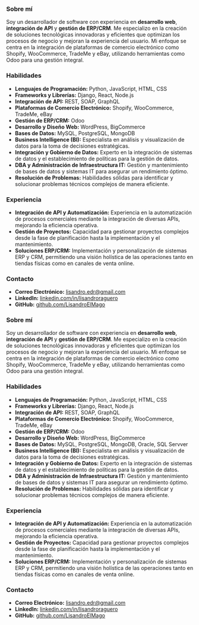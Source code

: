 ### Sobre mí

Soy un desarrollador de software con experiencia en **desarrollo web**, **integración de API** y **gestión de ERP/CRM**. Me especializo en la creación de soluciones tecnológicas innovadoras y eficientes que optimizan los procesos de negocio y mejoran la experiencia del usuario. Mi enfoque se centra en la integración de plataformas de comercio electrónico como Shopify, WooCommerce, TradeMe y eBay, utilizando herramientas como Odoo para una gestión integral.

### Habilidades

- **Lenguajes de Programación:** Python, JavaScript, HTML, CSS
- **Frameworks y Librerías:** Django, React, Node.js
- **Integración de API:** REST, SOAP, GraphQL
- **Plataformas de Comercio Electrónico:** Shopify, WooCommerce, TradeMe, eBay
- **Gestión de ERP/CRM:** Odoo
- **Desarrollo y Diseño Web:** WordPress, BigCommerce
- **Bases de Datos:** MySQL, PostgreSQL, MongoDB
- **Business Intelligence (BI):** Especialista en análisis y visualización de datos para la toma de decisiones estratégicas.
- **Integración y Gobierno de Datos:** Experto en la integración de sistemas de datos y el establecimiento de políticas para la gestión de datos.
- **DBA y Administración de Infraestructura IT:** Gestión y mantenimiento de bases de datos y sistemas IT para asegurar un rendimiento óptimo.
- **Resolución de Problemas:** Habilidades sólidas para identificar y solucionar problemas técnicos complejos de manera eficiente.

### Experiencia

- **Integración de API y Automatización:** Experiencia en la automatización de procesos comerciales mediante la integración de diversas APIs, mejorando la eficiencia operativa.
- **Gestión de Proyectos:** Capacidad para gestionar proyectos complejos desde la fase de planificación hasta la implementación y el mantenimiento.
- **Soluciones ERP/CRM:** Implementación y personalización de sistemas ERP y CRM, permitiendo una visión holística de las operaciones tanto en tiendas físicas como en canales de venta online.

### Contacto

- **Correo Electrónico:** [lisandro.edr@gmail.com](mailto:lisandro.edr@gmail.com)
- **LinkedIn:** [linkedin.com/in/lisandroraguero](https://www.linkedin.com/in/lisandroraguero/)
- **GitHub:** [github.com/LisandroElMago](https://github.com/LisandroElMago)
### Sobre mí

Soy un desarrollador de software con experiencia en **desarrollo web**, **integración de API** y **gestión de ERP/CRM**. Me especializo en la creación de soluciones tecnológicas innovadoras y eficientes que optimizan los procesos de negocio y mejoran la experiencia del usuario. Mi enfoque se centra en la integración de plataformas de comercio electrónico como Shopify, WooCommerce, TradeMe y eBay, utilizando herramientas como Odoo para una gestión integral.

### Habilidades

- **Lenguajes de Programación:** Python, JavaScript, HTML, CSS
- **Frameworks y Librerías:** Django, React, Node.js
- **Integración de API:** REST, SOAP, GraphQL
- **Plataformas de Comercio Electrónico:** Shopify, WooCommerce, TradeMe, eBay
- **Gestión de ERP/CRM:** Odoo
- **Desarrollo y Diseño Web:** WordPress, BigCommerce
- **Bases de Datos:** MySQL, PostgreSQL, MongoDB, Oracle, SQL Servver
- **Business Intelligence (BI):** Especialista en análisis y visualización de datos para la toma de decisiones estratégicas.
- **Integración y Gobierno de Datos:** Experto en la integración de sistemas de datos y el establecimiento de políticas para la gestión de datos.
- **DBA y Administración de Infraestructura IT:** Gestión y mantenimiento de bases de datos y sistemas IT para asegurar un rendimiento óptimo.
- **Resolución de Problemas:** Habilidades sólidas para identificar y solucionar problemas técnicos complejos de manera eficiente.

### Experiencia

- **Integración de API y Automatización:** Experiencia en la automatización de procesos comerciales mediante la integración de diversas APIs, mejorando la eficiencia operativa.
- **Gestión de Proyectos:** Capacidad para gestionar proyectos complejos desde la fase de planificación hasta la implementación y el mantenimiento.
- **Soluciones ERP/CRM:** Implementación y personalización de sistemas ERP y CRM, permitiendo una visión holística de las operaciones tanto en tiendas físicas como en canales de venta online.

### Contacto

- **Correo Electrónico:** [lisandro.edr@gmail.com](mailto:lisandro.edr@gmail.com)
- **LinkedIn:** [linkedin.com/in/lisandroraguero](https://www.linkedin.com/in/lisandroraguero/)
- **GitHub:** [github.com/LisandroElMago](https://github.com/LisandroElMago)


<!--
**LisandroElMago/LisandroElMago** is a ✨ _special_ ✨ repository because its `README.md` (this file) appears on your GitHub profile.

Here are some ideas to get you started:

- 🔭 I’m currently working on ...
- 🌱 I’m currently learning ...
- 👯 I’m looking to collaborate on ...
- 🤔 I’m looking for help with ...
- 💬 Ask me about ...
- 📫 How to reach me: ...
- 😄 Pronouns: ...
- ⚡ Fun fact: ...
-->
